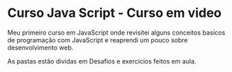 # Curso Java Script - Curso em video

Meu primeiro curso em JavaScript onde revisitei alguns conceitos basicos de programação com JavaScript e reaprendi um pouco sobre desenvolvimento web.

As pastas estão dividas em Desafios e exercicios feitos em aula.
